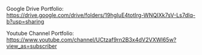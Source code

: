 Google Drive Portfolio: https://drive.google.com/drive/folders/19hgIuE4totIrg-WNQIXk7sV-Ls7dIq-b?usp=sharing

Youtube Channel Portfolio: https://www.youtube.com/channel/UCtzaf9rn2B3x4dV2VXWl65w?view_as=subscriber

